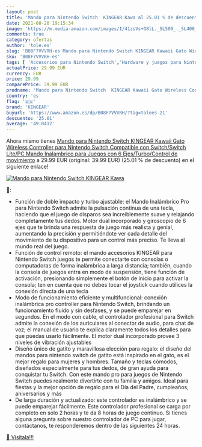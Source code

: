 ```yaml
---
layout: post
title: 'Mando para Nintendo Switch  KINGEAR Kawa al 25.01 % de descuento'
date: 2021-08-20 19:15:34
image: 'https://m.media-amazon.com/images/I/41zsVs+O8lL._SL500_._SL400_.jpg'
comments: true
category: ofertas
author: 'tole.es'
slug: 'B08F7VVVRH-es Mando para Nintendo Switch KINGEAR Kawaii Gato Wireless...'
sku: 'B08F7VVVRH-es'
tags: [ 'Accesorios para Nintendo Switch','Hardware y juegos para Nintendo Switch','Mandos para Nintendo Switch','Videojuegos','kingear','nintendo', ]
actualPrice: 29.99 EUR
currency: EUR
price: 29.99
comparePrice: 39.99 EUR
prodname: 'Mando para Nintendo Switch  KINGEAR Kawaii Gato Wireless Controller para Nintendo Switch Compatible con Switch/Switch Lite/PC  Mando Inalambrico para Juegos con 6 Ejes/Turbo/Control de movimiento'
country: 'es'
flag: '🇪🇸'
brand: 'KINGEAR'
buyurl: 'https://www.amazon.es/dp/B08F7VVVRH/?tag=tolees-21'
descuento: '25.01'
average: '49.0412'
---
```


Ahora mismo tienes [Mando para Nintendo Switch  KINGEAR Kawaii Gato Wireless Controller para Nintendo Switch Compatible con Switch/Switch Lite/PC  Mando Inalambrico para Juegos con 6 Ejes/Turbo/Control de movimiento](https://www.amazon.es/dp/B08F7VVVRH/?tag=tolees-21) a 29.99 EUR (original: 39.99 EUR) (25.01 %  de descuento) en el siguiente enlace!

[![Mando para Nintendo Switch  KINGEAR Kawa](https://m.media-amazon.com/images/I/41zsVs+O8lL._SL500_._SL400_.jpg)](https://www.amazon.es/dp/B08F7VVVRH/?tag=tolees-21)

🔎:

- Función de doble impacto y turbo ajustable: el Mando Inalámbrico Pro para Nintendo Switch admite la pulsación continua de una tecla, haciendo que el juego de disparos sea increíblemente suave y relajando completamente tus dedos. Motor dual incorporado y giroscopio de 6 ejes que te brinda una respuesta de juego más realista y genial, aumentando la precisión y permitiéndote ver cada detalle del movimiento de tu dispositivo para un control más preciso. Te lleva al mundo real del juego.
- Función de control remoto: el mando accesorios KINGEAR para Nintendo Switch juegos te permite conectarte con consolas o computadoras de forma inalámbrica a larga distancia; también, cuando la consola de juegos entra en modo de suspensión, tiene función de activación, presionando simplemente el botón de inicio para activar la consola; ten en cuenta que no debes tocar el joystick cuando utilices la conexión directa de una tecla
- Modo de funcionamiento eficiente y multifuncional: conexión inalámbrica pro controller para Nintendo Switch, brindando un funcionamiento fluido y sin desfases, y se puede emparejar en segundos. En el modo con cable, el controlador profesional para Switch admite la conexión de los auriculares al conector de audio, para chat de voz; el manual de usuario te explica claramente todos los detalles para que puedas usarlo fácilmente. El motor dual incorporado provee 3 niveles de vibración ajustables
- Diseño único de gatito y maravillosa elección para regalo: el diseño del mandos para nintendo switch de gatito está inspirado en el gato, es el mejor regalo para mujeres y hombres. Tamaño y teclas cómodos, diseñados especialmente para tus dedos, de gran ayuda para conquistar tu Switch. Con este mando pro para juegos de Nintendo Switch puedes realmente divertirte con tu familia y amigos. Ideal para fiestas y la mejor opción de regalo para el Día del Padre, cumpleaños, aniversarios y más
- De larga duración y actualizado: este controlador es inalámbrico y se puede emparejar fácilmente. Este controlador profesional se carga por completo en solo 2 horas y te da 8 horas de juego continuo. Si tienes alguna pregunta sobre nuestro controlador de PC para jugar, contáctanos, te responderemos dentro de las siguientes 24 horas.

[🛒 Visítala!!!](https://www.amazon.es/dp/B08F7VVVRH/?tag=tolees-21)
